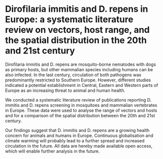 # Dirofilaria immitis and D. repens in Europe: a systematic literature review on vectors, host range, and the spatial distribution in the 20th and 21st century

Dirofilaria immitis and D. repens are mosquito-borne nematodes with dogs as primary hosts, but other mammalian species including humans can be also infected. In the last century, circulation of both pathogens was predominantly restricted to Southern Europe. However, different studies indicated a potential establishment in Central, Eastern and Western parts of Europe as an increasing threat to animal and human health. 

We conducted a systematic literature review of publications reporting D. immitis and D. repens screening in mosquitoes and mammalian vertebrates in Europe. These data were used to analyse the range of vectors and hosts and for a comparison of the spatial distribution between the 20th and 21st century. 

Our findings suggest that D. immitis and D. repens are a growing health concern for animals and humans in Europe. Continuous globalisation and climate warming will probably lead to a further spread and increased circulation in the future. All data are hereby made available open access, which will enable further analysis in the future.
